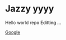 # Jazzy yyyy
Hello world repo
Editting ...
<div>
  <a href="http://www.google.com"> Google </a>
</div>
